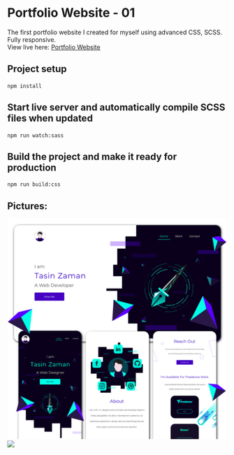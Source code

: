 # Portfolio Website - 01

The first portfolio website I created for myself using advanced CSS, SCSS. Fully responsive.<br>
View live here: <a href="https://dewan-mohammad-tasinuzzaman.github.io/Portfolio_Website_01/">Portfolio Website</a>

## Project setup
```
npm install
```

## Start live server and automatically compile SCSS files when updated
```
npm run watch:sass
```

## Build the project and make it ready for production
```
npm run build:css
```

## Pictures:
<img src="https://raw.githubusercontent.com/Dewan-Mohammad-Tasinuzzaman/Portfolio_Website_01/main/Capture-01.png">
<img src="https://raw.githubusercontent.com/Dewan-Mohammad-Tasinuzzaman/Portfolio_Website_01/main/Capture-02.png">
